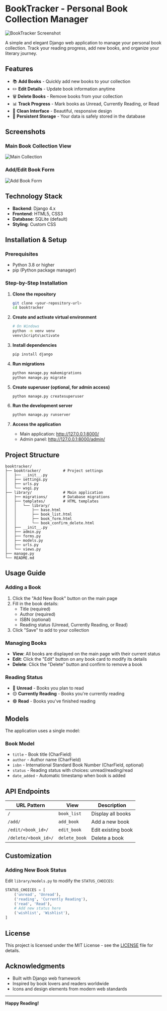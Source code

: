 # BookTracker - Personal Book Collection Manager

![BookTracker Screenshot](./images/screenshot1.png)

A simple and elegant Django web application to manage your personal book collection. Track your reading progress, add new books, and organize your literary journey.

## Features

- 📚 **Add Books** - Quickly add new books to your collection
- ✏️ **Edit Details** - Update book information anytime
- 🗑️ **Delete Books** - Remove books from your collection
- 📊 **Track Progress** - Mark books as Unread, Currently Reading, or Read
- 🎨 **Clean Interface** - Beautiful, responsive design
- 💾 **Persistent Storage** - Your data is safely stored in the database

## Screenshots

### Main Book Collection View
![Main Collection](images/screenshot1.png)

### Add/Edit Book Form
![Add Book Form](images/screenshot2.png)

## Technology Stack

- **Backend**: Django 4.x
- **Frontend**: HTML5, CSS3
- **Database**: SQLite (default)
- **Styling**: Custom CSS

## Installation & Setup

### Prerequisites
- Python 3.8 or higher
- pip (Python package manager)

### Step-by-Step Installation

1. **Clone the repository**
   ```bash
   git clone <your-repository-url>
   cd booktracker
   ```

2. **Create and activate virtual environment**
   ```bash
   # On Windows
   python -m venv venv
   venv\Scripts\activate
   ```

3. **Install dependencies**
   ```bash
   pip install django
   ```

4. **Run migrations**
   ```bash
   python manage.py makemigrations
   python manage.py migrate
   ```

5. **Create superuser (optional, for admin access)**
   ```bash
   python manage.py createsuperuser
   ```

6. **Run the development server**
   ```bash
   python manage.py runserver
   ```

7. **Access the application**
   - Main application: http://127.0.0.1:8000/
   - Admin panel: http://127.0.0.1:8000/admin/

## Project Structure

```
booktracker/
├── booktracker/          # Project settings
│   ├── __init__.py
│   ├── settings.py
│   ├── urls.py
│   └── wsgi.py
├── library/              # Main application
│   ├── migrations/       # Database migrations
│   ├── templates/        # HTML templates
│   │   └── library/
│   │       ├── base.html
│   │       ├── book_list.html
│   │       ├── book_form.html
│   │       └── book_confirm_delete.html
│   ├── __init__.py
│   ├── admin.py
│   ├── forms.py
│   ├── models.py
│   ├── urls.py
│   └── views.py
├── manage.py
└── README.md
```

## Usage Guide

### Adding a Book
1. Click the "Add New Book" button on the main page
2. Fill in the book details:
   - Title (required)
   - Author (required)
   - ISBN (optional)
   - Reading status (Unread, Currently Reading, or Read)
3. Click "Save" to add to your collection

### Managing Books
- **View**: All books are displayed on the main page with their current status
- **Edit**: Click the "Edit" button on any book card to modify its details
- **Delete**: Click the "Delete" button and confirm to remove a book

### Reading Status
- 🔴 **Unread** - Books you plan to read
- 🟡 **Currently Reading** - Books you're currently reading
- 🟢 **Read** - Books you've finished reading

## Models

The application uses a single model:

### Book Model
- `title` - Book title (CharField)
- `author` - Author name (CharField)
- `isbn` - International Standard Book Number (CharField, optional)
- `status` - Reading status with choices: unread/reading/read
- `date_added` - Automatic timestamp when book is added

## API Endpoints

| URL Pattern | View | Description |
|-------------|------|-------------|
| `/` | `book_list` | Display all books |
| `/add/` | `add_book` | Add a new book |
| `/edit/<book_id>/` | `edit_book` | Edit existing book |
| `/delete/<book_id>/` | `delete_book` | Delete a book |

## Customization

### Adding New Book Status
Edit `library/models.py` to modify the `STATUS_CHOICES`:

```python
STATUS_CHOICES = [
    ('unread', 'Unread'),
    ('reading', 'Currently Reading'),
    ('read', 'Read'),
    # Add new status here
    ('wishlist', 'Wishlist'),
]
```

## License

This project is licensed under the MIT License - see the [LICENSE](LICENSE) file for details.


## Acknowledgments

- Built with Django web framework
- Inspired by book lovers and readers worldwide
- Icons and design elements from modern web standards

---

**Happy Reading!** 
